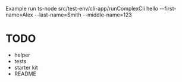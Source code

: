 Example
run
ts-node src/test-env/cli-app/runComplexCli hello --first-name=Alex --last-name=Smith --middle-name=123

# TODO

- helper
- tests
- starter kit
- README
